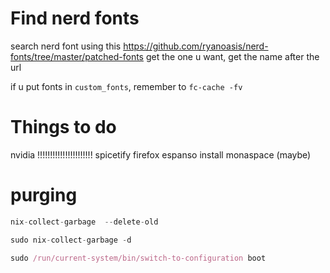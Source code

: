 # Find nerd fonts
search nerd font using this
https://github.com/ryanoasis/nerd-fonts/tree/master/patched-fonts
get the one u want, get the name after the url

if u put fonts in `custom_fonts`, remember to `fc-cache -fv`

# Things to do
nvidia !!!!!!!!!!!!!!!!!!!!!!
spicetify
firefox
espanso
install monaspace (maybe)

# purging
```nix
nix-collect-garbage  --delete-old

sudo nix-collect-garbage -d

sudo /run/current-system/bin/switch-to-configuration boot
```